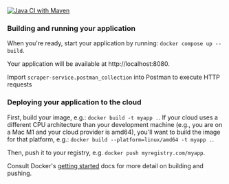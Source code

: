 [![Java CI with Maven](https://github.com/pvytykac/html-scraper/actions/workflows/maven.yml/badge.svg)](https://github.com/pvytykac/html-scraper/actions/workflows/maven.yml)

### Building and running your application

When you're ready, start your application by running:
`docker compose up --build`.

Your application will be available at http://localhost:8080.

Import `scraper-service.postman_collection` into Postman to execute HTTP requests

### Deploying your application to the cloud

First, build your image, e.g.: `docker build -t myapp .`.
If your cloud uses a different CPU architecture than your development
machine (e.g., you are on a Mac M1 and your cloud provider is amd64),
you'll want to build the image for that platform, e.g.:
`docker build --platform=linux/amd64 -t myapp .`.

Then, push it to your registry, e.g. `docker push myregistry.com/myapp`.

Consult Docker's [getting started](https://docs.docker.com/go/get-started-sharing/)
docs for more detail on building and pushing.